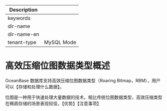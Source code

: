 | Description   |                 |
|---------------|-----------------|
| keywords      |                 |
| dir-name      |                 |
| dir-name-en   |                 |
| tenant-type   | MySQL Mode      |

# 高效压缩位图数据类型概述

OceanBase 数据库支持高效压缩位图数据类型（Roaring Bitmap，RBM），用户可以【存储和处理什么数据】。

位图是一种用于快速处理大量数据的技术。相比传统位图数据类型，高效压缩类型在稀疏存储的场景表现较佳，【优势】【注意事项】